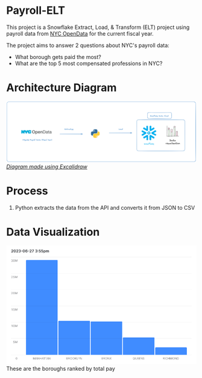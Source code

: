 # Payroll-ELT 
This project is a Snowflake Extract, Load, & Transform (ELT) project using payroll data from [NYC OpenData](https://data.cityofnewyork.us/City-Government/Citywide-Payroll-Data-Fiscal-Year-/k397-673e) for the current fiscal year. 

The project aims to answer 2 questions about NYC's payroll data: 
* What borough gets paid the most?
* What are the top 5 most compensated professions in NYC?

# Architecture Diagram 
![Alt text](https://github.com/rojerdu-dev/Payroll-ELT/blob/main/Diagrams/ELT%20Diagram.png)
[_Diagram made using Excalidraw_](https://excalidraw.com/) 

# Process 
1. Python extracts the data from the API and converts it from JSON to CSV

# Data Visualization 
![alt text](https://github.com/rojerdu-dev/Payroll-ELT/blob/main/Diagrams/Total_Comp_by_Borough.png) 
These are the boroughs ranked by total pay
